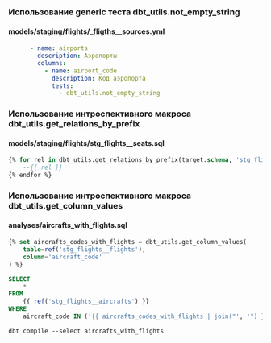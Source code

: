 ### Использование generic теста dbt_utils.not_empty_string
#### models/staging/flights/_fligths__sources.yml

```yml
      - name: airports
        description: Аэропорты
        columns: 
          - name: airport_code
            description: Код аэропорта
            tests:
              - dbt_utils.not_empty_string
```

### Использование интроспективного макроса dbt_utils.get_relations_by_prefix
#### models/staging/flights/stg_flights__seats.sql

```sql
{% for rel in dbt_utils.get_relations_by_prefix(target.schema, 'stg_flights') %}
    --{{ rel }}
{% endfor %}
```

### Использование интроспективного макроса dbt_utils.get_column_values
#### analyses/aircrafts_with_flights.sql

```sql
{% set aircrafts_codes_with_flights = dbt_utils.get_column_values(
    table=ref('stg_flights__flights'),
    column='aircraft_code'
) %}

SELECT
    *
FROM
    {{ ref('stg_flights__aircrafts') }}
WHERE 
    aircraft_code IN ('{{ aircrafts_codes_with_flights | join("', '") }}')
```

```console
dbt compile --select aircrafts_with_flights
```

### 

```sql
```

### 

```sql
```

### 

```sql
```

### 

```sql
```

### 

```sql
```

### 

```sql
```
